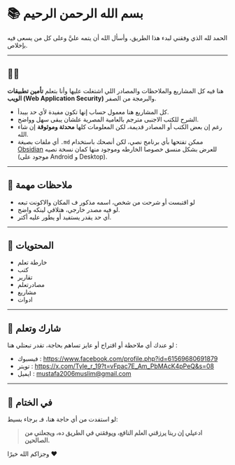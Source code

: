 
# 📚 بسم الله الرحمن الرحيم

الحمد لله الذي وفقني لبدء هذا الطريق، وأسأل الله أن يتمه عليَّ وعلى كل من يسعى فيه بإخلاص.

---

## 👨‍💻 

هنا فيه كل المشاريع والملاحظات والمصادر اللي اشتغلت عليها وأنا بتعلم **تأمين تطبيقات الويب (Web Application Security)** والبرمجة من الصفر.

- كل المشاريع هنا معمول حساب إنها تكون مفيدة لأي حد بيبدأ.
- الشرح للكتب الاجنبى مترجم بالعامية المصرية علشان يبقى سهل وواضح.
- رغم إن بعض الكتب أو المصادر قديمة، لكن المعلومات كلها **محدثة وموثوقة** إن شاء الله.
- أي ملفات بصيغة `.md` ممكن تفتحها بأي برنامج نصي، لكن أنصحك باستخدام [Obsidian](https://obsidian.md/) للعرض بشكل منسق خصوصا الخارطه وموجود منها كمان نسخة نصيه (موجود على Android و Desktop).

---

## 🔖 ملاحظات مهمة

- لو اقتبست أو شرحت من شخص، اسمه مذكور ف المكان والاكونت تبعه
- لو فيه مصدر خارجي، هتلاقي لينكه واضح.
- أي حد يقدر يستفيد أو يطور عليه أكتر.

---

## 🧪 المحتويات 

- خارطة تعلم
- كتب 
- تقارير
- مصادرتعلم
- مشاريع 
- ادوات 

---

## 🤝 شارك وتعلم

لو عندك أي ملاحظة أو اقتراح أو عايز تساهم بحاجة، تقدر تبعتلي هنا :

- فيسبوك :  https://www.facebook.com/profile.php?id=61569680691879
- تويتر : https://x.com/Tyle_r_19?t=vFpac7E_Am_PbMAcK4pPeQ&s=08
- ايميل : mustafa2006muslim@gmail.com

---

## 🤲 في الختام

لو استفدت من أي حاجة هنا، فـ برجاء بسيط:
> **ادعيلي إن ربنا يرزقني العلم النافع، ويوفقني في الطريق ده، ويجعلني من الصالحين.**

وجزاكم الله خيرًا ❤️
